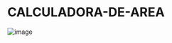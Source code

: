 # CALCULADORA-DE-AREA
![image](![image](https://github.com/user-attachments/assets/7f326aa0-9b0e-4e44-b1bf-a14642fca885)
)
